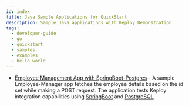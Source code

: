 ```yaml
---
id: index
title: Java Sample Applications for QuickStart
description: Sample Java applications with Keploy Demonstration
tags:
  - developer-guide
  - go
  - quickstart
  - samples
  - examples
  - hello world
---
```


- [Employee Management App with SpringBoot-Postgres](/docs/java/quickstart/spring-sql) - A sample Employee-Manager app fetches the employee details based on the id set while making a POST request. The application tests Keploy integration capabilities using [SpringBoot](https://spring.io) and [PostgreSQL](https://www.postgresql.org/).
